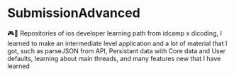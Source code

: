 # SubmissionAdvanced
🎮🤩 Repositories of ios developer learning path from idcamp x dicoding, I learned to make an intermediate level application and a lot of material that I got, such as parseJSON from API, Persistant data with Core data and User defaults, learning about main threads, and many features new that I have learned
